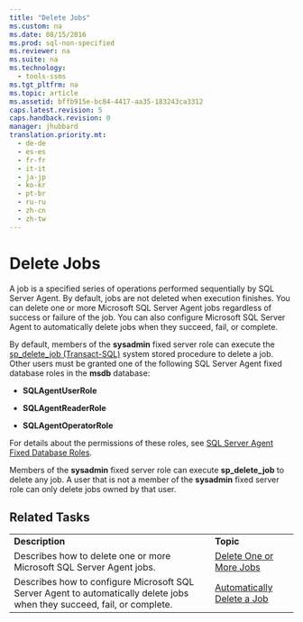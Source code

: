 ```yaml
---
title: "Delete Jobs"
ms.custom: na
ms.date: 08/15/2016
ms.prod: sql-non-specified
ms.reviewer: na
ms.suite: na
ms.technology: 
  - tools-ssms
ms.tgt_pltfrm: na
ms.topic: article
ms.assetid: bffb915e-bc84-4417-aa35-183243ca3312
caps.latest.revision: 5
caps.handback.revision: 0
manager: jhubbard
translation.priority.mt: 
  - de-de
  - es-es
  - fr-fr
  - it-it
  - ja-jp
  - ko-kr
  - pt-br
  - ru-ru
  - zh-cn
  - zh-tw
---
```

# Delete Jobs
A job is a specified series of operations performed sequentially by SQL Server Agent. By default, jobs are not deleted when execution finishes. You can delete one or more  Microsoft  SQL Server  Agent jobs regardless of success or failure of the job. You can also configure  Microsoft  SQL Server  Agent to automatically delete jobs when they succeed, fail, or complete.  
  
By default, members of the **sysadmin** fixed server role can execute the [sp_delete_job (Transact-SQL)](assetId:///b85db6e4-623c-41f1-9643-07e5ea38db09) system stored procedure to delete a job. Other users must be granted one of the following  SQL Server  Agent fixed database roles in the **msdb** database:  
  
-   **SQLAgentUserRole**  
  
-   **SQLAgentReaderRole**  
  
-   **SQLAgentOperatorRole**  
  
For details about the permissions of these roles, see [SQL Server Agent Fixed Database Roles](../content/SQL-Server-Agent-Fixed-Database-Roles.md).  
  
Members of the **sysadmin** fixed server role can execute **sp_delete_job** to delete any job. A user that is not a member of the **sysadmin** fixed server role can only delete jobs owned by that user.  
  
## Related Tasks  
  
|||  
|-|-|  
|**Description**|**Topic**|  
|Describes how to delete one or more  Microsoft  SQL Server  Agent jobs.|[Delete One or More Jobs](../content/Delete-One-or-More-Jobs.md)|  
|Describes how to configure  Microsoft  SQL Server  Agent to automatically delete jobs when they succeed, fail, or complete.|[Automatically Delete a Job](../content/Automatically-Delete-a-Job.md)|  
  
